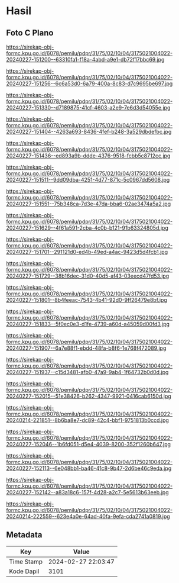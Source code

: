# Hasil

## Foto C Plano

https://sirekap-obj-formc.kpu.go.id/6078/pemilu/pdpr/31/75/02/10/04/3175021004022-20240227-151200--63310fa1-f18a-4abd-a9e1-db72f17bbc69.jpg

https://sirekap-obj-formc.kpu.go.id/6078/pemilu/pdpr/31/75/02/10/04/3175021004022-20240227-151256--6c6a53d0-6a79-400a-8c83-d7c9695be697.jpg

https://sirekap-obj-formc.kpu.go.id/6078/pemilu/pdpr/31/75/02/10/04/3175021004022-20240227-151330--d7189875-41cf-4603-a2e9-7e6d3d54055e.jpg

https://sirekap-obj-formc.kpu.go.id/6078/pemilu/pdpr/31/75/02/10/04/3175021004022-20240227-151404--4263a693-8436-4fef-b248-3a529dbdefbc.jpg

https://sirekap-obj-formc.kpu.go.id/6078/pemilu/pdpr/31/75/02/10/04/3175021004022-20240227-151436--ed893a9b-ddde-4376-9518-fcbb5c8712cc.jpg

https://sirekap-obj-formc.kpu.go.id/6078/pemilu/pdpr/31/75/02/10/04/3175021004022-20240227-151511--9dd09dba-4251-4d77-871c-5c0967dd5608.jpg

https://sirekap-obj-formc.kpu.go.id/6078/pemilu/pdpr/31/75/02/10/04/3175021004022-20240227-151551--75b348ca-7d3e-47da-bba6-02ae3474a5a2.jpg

https://sirekap-obj-formc.kpu.go.id/6078/pemilu/pdpr/31/75/02/10/04/3175021004022-20240227-151629--4f61a591-2cba-4c0b-b121-91b63324805d.jpg

https://sirekap-obj-formc.kpu.go.id/6078/pemilu/pdpr/31/75/02/10/04/3175021004022-20240227-151701--291121d0-ed4b-49ed-a4ac-9423d5d4fcb1.jpg

https://sirekap-obj-formc.kpu.go.id/6078/pemilu/pdpr/31/75/02/10/04/3175021004022-20240227-151729--38b16dec-31d0-40d5-af43-03eecd47fd53.jpg

https://sirekap-obj-formc.kpu.go.id/6078/pemilu/pdpr/31/75/02/10/04/3175021004022-20240227-151801--8b4feeac-7543-4b41-92d0-9ff26479e8bf.jpg

https://sirekap-obj-formc.kpu.go.id/6078/pemilu/pdpr/31/75/02/10/04/3175021004022-20240227-151833--5f0ec0e3-d1fe-4739-a60d-a45059d00fd3.jpg

https://sirekap-obj-formc.kpu.go.id/6078/pemilu/pdpr/31/75/02/10/04/3175021004022-20240227-151907--6a7e88f1-ebdd-48fa-b8f6-1e768f472089.jpg

https://sirekap-obj-formc.kpu.go.id/6078/pemilu/pdpr/31/75/02/10/04/3175021004022-20240227-151937--c15d3481-afb0-47a9-9ab4-1f64732b0d0d.jpg

https://sirekap-obj-formc.kpu.go.id/6078/pemilu/pdpr/31/75/02/10/04/3175021004022-20240227-152015--51e38426-b262-4347-9921-0416cab6150d.jpg

https://sirekap-obj-formc.kpu.go.id/6078/pemilu/pdpr/31/75/02/10/04/3175021004022-20240214-221851--8b6ba8e7-dc89-42c4-bbf1-9751813b0ccd.jpg

https://sirekap-obj-formc.kpu.go.id/6078/pemilu/pdpr/31/75/02/10/04/3175021004022-20240227-152046--1b6fd051-d5e4-4039-8200-352f1260b647.jpg

https://sirekap-obj-formc.kpu.go.id/6078/pemilu/pdpr/31/75/02/10/04/3175021004022-20240227-152113--6e048bb1-ba46-41c8-9b47-2d6be46c9eda.jpg

https://sirekap-obj-formc.kpu.go.id/6078/pemilu/pdpr/31/75/02/10/04/3175021004022-20240227-152142--a83a18c6-157f-4d28-a2c7-5e5613b63eeb.jpg

https://sirekap-obj-formc.kpu.go.id/6078/pemilu/pdpr/31/75/02/10/04/3175021004022-20240214-222559--623e4a0e-64ad-40fa-9efa-cda2741a0819.jpg


## Metadata

| Key        | Value               |
| ---------- | ------------------- |
| Time Stamp | 2024-02-27 22:03:47 |
| Kode Dapil | 3101                |



